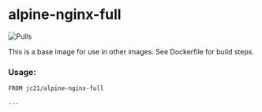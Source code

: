 # alpine-nginx-full

![Pulls](https://img.shields.io/docker/pulls/jc21/alpine-nginx-full.svg?style=for-the-badge)

This is a base image for use in other images. See Dockerfile for build steps.


### Usage:

```
FROM jc21/alpine-nginx-full

...
```

